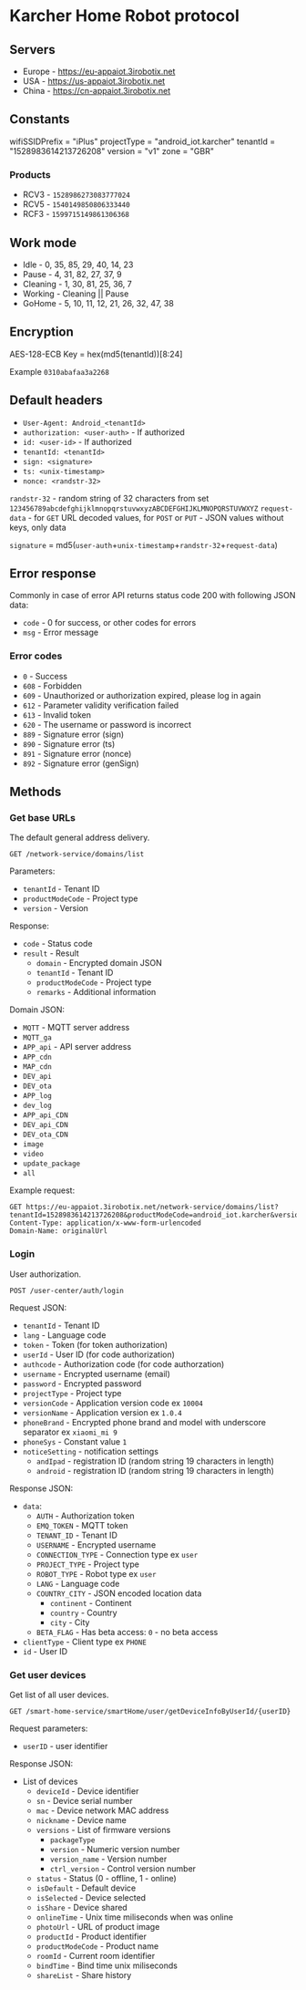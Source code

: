 # Karcher Home Robot protocol

## Servers

* Europe - https://eu-appaiot.3irobotix.net
* USA - https://us-appaiot.3irobotix.net
* China - https://cn-appaiot.3irobotix.net

## Constants

wifiSSIDPrefix = "iPlus"
projectType = "android_iot.karcher"
tenantId = "1528983614213726208"
version = "v1"
zone = "GBR"

### Products

* RCV3 - `1528986273083777024`
* RCV5 - `1540149850806333440`
* RCF3 - `1599715149861306368`

## Work mode

* Idle - 0, 35, 85, 29, 40, 14, 23
* Pause - 4, 31, 82, 27, 37, 9
* Cleaning - 1, 30, 81, 25, 36, 7
* Working - Cleaning || Pause
* GoHome - 5, 10, 11, 12, 21, 26, 32, 47, 38

## Encryption

AES-128-ECB
Key = hex(md5(tenantId))[8:24]

Example `0310abafaa3a2268`

## Default headers

* `User-Agent: Android_<tenantId>`
* `authorization: <user-auth>` - If authorized
* `id: <user-id>` - If authorized
* `tenantId: <tenantId>`
* `sign: <signature>`
* `ts: <unix-timestamp>`
* `nonce: <randstr-32>`

`randstr-32` - random string of 32 characters from set `123456789abcdefghijklmnopqrstuvwxyzABCDEFGHIJKLMNOPQRSTUVWXYZ`
`request-data` - for `GET` URL decoded values, for `POST` or `PUT` - JSON values without keys, only data

`signature` = md5(`user-auth`+`unix-timestamp`+`randstr-32`+`request-data`)

## Error response

Commonly in case of error API returns status code 200 with following JSON data:

* `code` - 0 for success, or other codes for errors
* `msg` - Error message

### Error codes

* `0` - Success
* `608` - Forbidden
* `609` - Unauthorized or authorization expired, please log in again
* `612` - Parameter validity verification failed
* `613` - Invalid token
* `620` - The username or password is incorrect
* `889` - Signature error (sign)
* `890` - Signature error (ts)
* `891` - Signature error (nonce)
* `892` - Signature error (genSign)

## Methods

### Get base URLs

The default general address delivery.

`GET /network-service/domains/list`

Parameters:

* `tenantId` - Tenant ID
* `productModeCode` - Project type
* `version` - Version

Response:

* `code` - Status code
* `result` - Result
  * `domain` - Encrypted domain JSON
  * `tenantId` - Tenant ID
  * `productModeCode` - Project type
  * `remarks` - Additional information

Domain JSON:

* `MQTT` - MQTT server address
* `MQTT_ga`
* `APP_api` - API server address
* `APP_cdn`
* `MAP_cdn`
* `DEV_api`
* `DEV_ota`
* `APP_log`
* `dev_log`
* `APP_api_CDN`
* `DEV_api_CDN`
* `DEV_ota_CDN`
* `image`
* `video`
* `update_package`
* `all`

Example request:

```http
GET https://eu-appaiot.3irobotix.net/network-service/domains/list?tenantId=1528983614213726208&productModeCode=android_iot.karcher&version=v1
Content-Type: application/x-www-form-urlencoded
Domain-Name: originalUrl
```

### Login

User authorization.

`POST /user-center/auth/login`

Request JSON:

* `tenantId` - Tenant ID
* `lang` - Language code
* `token` - Token (for token authorization)
* `userId` - User ID (for code authorization)
* `authcode` - Authorization code (for code authorzation)
* `username` - Encrypted username (email)
* `password` - Encrypted password
* `projectType` - Project type
* `versionCode` - Application version code ex `10004`
* `versionName` - Application version ex `1.0.4`
* `phoneBrand` - Encrypted phone brand and model with underscore separator ex `xiaomi_mi 9`
* `phoneSys` - Constant value `1`
* `noticeSetting` - notification settings
  * `andIpad` - registration ID (random string 19 characters in length)
  * `android` - registration ID (random string 19 characters in length)

Response JSON:

* `data`:
  * `AUTH` - Authorization token
  * `EMQ_TOKEN` - MQTT token
  * `TENANT_ID` - Tenant ID
  * `USERNAME` - Encrypted username
  * `CONNECTION_TYPE` - Connection type ex `user`
  * `PROJECT_TYPE` - Project type
  * `ROBOT_TYPE` - Robot type ex `user`
  * `LANG` - Language code
  * `COUNTRY_CITY` - JSON encoded location data
    * `continent` - Continent
    * `country` - Country
    * `city` - City
  * `BETA_FLAG` - Has beta access: `0` - no beta access
* `clientType` - Client type ex `PHONE`
* `id` - User ID

### Get user devices

Get list of all user devices.

`GET /smart-home-service/smartHome/user/getDeviceInfoByUserId/{userID}`

Request parameters:

* `userID` - user identifier

Response JSON:

* List of devices
  * `deviceId` - Device identifier
  * `sn` - Device serial number
  * `mac` - Device network MAC address
  * `nickname` - Device name
  * `versions` - List of firmware versions
    * `packageType`
    * `version` - Numeric version number
    * `version_name` - Version number
    * `ctrl_version` - Control version number
  * `status` - Status (0 - offline, 1 - online)
  * `isDefault` - Default device
  * `isSelected` - Device selected
  * `isShare` - Device shared
  * `onlineTime` - Unix time miliseconds when was online
  * `photoUrl` - URL of product image
  * `productId` - Product identifier
  * `productModeCode` - Product name
  * `roomId` - Current room identifier
  * `bindTime` - Bind time unix miliseconds
  * `shareList` - Share history
